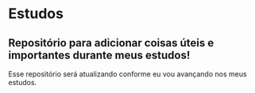 # Estudos
## Repositório para adicionar coisas úteis e importantes durante meus estudos!
Esse repositório será atualizando conforme eu vou avançando nos meus estudos.
